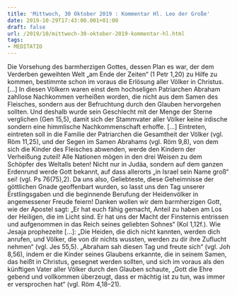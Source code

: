 ```yaml
---
title: 'Mittwoch, 30 Oktober 2019 : Kommentar Hl. Leo der Große'
date: 2019-10-29T17:43:00.001+01:00
draft: false
url: /2019/10/mittwoch-30-oktober-2019-kommentar-hl.html
tags: 
- MEDITATIO
---
```


Die Vorsehung des barmherzigen Gottes, dessen Plan es war, der dem Verderben geweihten Welt „am Ende der Zeiten“ (1 Petr 1,20) zu Hilfe zu kommen, bestimmte schon im voraus die Erlösung aller Völker in Christus. \[…\] In diesen Völkern waren einst dem hochseligen Patriarchen Abraham zahllose Nachkommen verheißen worden, die nicht aus dem Samen des Fleisches, sondern aus der Befruchtung durch den Glauben hervorgehen sollten. Und deshalb wurde sein Geschlecht mit der Menge der Sterne verglichen (Gen 15,5), damit sich der Stammvater aller Völker keine irdische sondern eine himmlische Nachkommenschaft erhoffe. \[…\] Eintreten, eintreten soll in die Familie der Patriarchen die Gesamtheit der Völker (vgl. Röm 11,25), und der Segen im Samen Abrahams (vgl. Röm 9,8), von dem sich die Kinder des Fleisches abwenden, werde den Kindern der Verheißung zuteil! Alle Nationen mögen in den drei Weisen zu dem Schöpfer des Weltalls beten! Nicht nur in Judäa, sondern auf dem ganzen Erdenrund werde Gott bekannt, auf dass allerorts „in Israel sein Name groß“ sei! (vgl. Ps 76(75),2). Da uns also, Geliebteste, diese Geheimnisse der göttlichen Gnade geoffenbart wurden, so lasst uns den Tag unserer Erstlingsgaben und die beginnende Berufung der Heidenvölker in angemessener Freude feiern! Danken wollen wir dem barmherzigen Gott, wie der Apostel sagt: „Er hat euch fähig gemacht, Anteil zu haben am Los der Heiligen, die im Licht sind. Er hat uns der Macht der Finsternis entrissen und aufgenommen in das Reich seines geliebten Sohnes“ (Kol 1,12f.). Wie Jesaja prophezeite \[…\]: „Die Heiden, die dich nicht kannten, werden dich anrufen, und Völker, die von dir nichts wussten, werden zu dir ihre Zuflucht nehmen“ (vgl. Jes 55,5). „Abraham sah diesen Tag und freute sich“ (vgl. Joh 8,56), indem er die Kinder seines Glaubens erkannte, die in seinem Samen, das heißt in Christus, gesegnet werden sollten, und sich im voraus als den künftigen Vater aller Völker durch den Glauben schaute, „Gott die Ehre gebend und vollkommen überzeugt, dass er mächtig ist zu tun, was immer er versprochen hat“ (vgl. Röm 4,18–21).